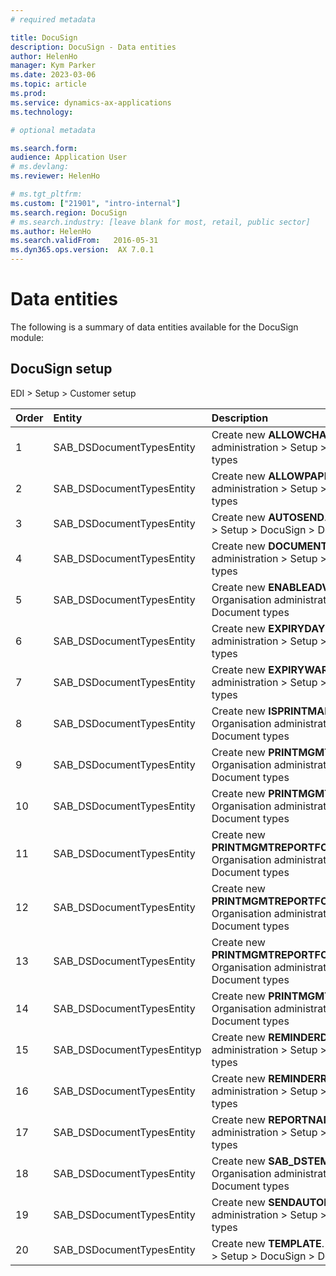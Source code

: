 ```yaml
---
# required metadata

title: DocuSign
description: DocuSign - Data entities
author: HelenHo
manager: Kym Parker
ms.date: 2023-03-06
ms.topic: article
ms.prod: 
ms.service: dynamics-ax-applications
ms.technology: 

# optional metadata

ms.search.form:  
audience: Application User
# ms.devlang: 
ms.reviewer: HelenHo

# ms.tgt_pltfrm: 
ms.custom: ["21901", "intro-internal"]
ms.search.region: DocuSign
# ms.search.industry: [leave blank for most, retail, public sector]
ms.author: HelenHo
ms.search.validFrom:   2016-05-31
ms.dyn365.ops.version:  AX 7.0.1
---
```


# Data entities

The following is a summary of data entities available for the DocuSign module:

## DocuSign setup
EDI > Setup > Customer setup

**Order**         | **Entity**                      | **Description**	                                         | **Dependency**
:-----            |:------------------------        |:-------------------                                      |:------------------------
1	                | SAB_DSDocumentTypesEntity  | Create new **ALLOWCHANGERESP**. Organisation administration > Setup > DocuSign > Document types
2	                | SAB_DSDocumentTypesEntity   | Create new **ALLOWPAPERSIGN**. Organisation administration > Setup > DocuSign > Document types
3	                | SAB_DSDocumentTypesEntity  | Create new **AUTOSEND**. Organisation administration > Setup > DocuSign > Document types
4	                | SAB_DSDocumentTypesEntity  | Create new **DOCUMENTNAMEs**. Organisation administration > Setup > DocuSign > Document types
5	                | SAB_DSDocumentTypesEntity           | Create new **ENABLEADVANCEDSETUP**. Organisation administration > Setup > DocuSign > Document types
6	                | SAB_DSDocumentTypesEntity    | Create new **EXPIRYDAYS**. Organisation administration > Setup > DocuSign > Document types
7	                | SAB_DSDocumentTypesEntity       | Create new **EXPIRYWARNDAYS**. Organisation administration > Setup > DocuSign > Document types
8	                | SAB_DSDocumentTypesEntity | Create new **ISPRINTMANGEMENTREPORT**. Organisation administration > Setup > DocuSign > Document types
9	                | SAB_DSDocumentTypesEntity  | Create new **PRINTMGMTDOCUMENTTYPE**. Organisation administration > Setup > DocuSign > Document types
10	              | SAB_DSDocumentTypesEntity   | Create new **PRINTMGMTREPORTFORMAT**. Organisation administration > Setup > DocuSign > Document types
11	              | SAB_DSDocumentTypesEntity  | Create new **PRINTMGMTREPORTFORMAT_COUNTRYREGIONID**. Organisation administration > Setup > DocuSign > Document types
12                | SAB_DSDocumentTypesEntity  | Create new **PRINTMGMTREPORTFORMAT_DESCRIPTION**. Organisation administration > Setup > DocuSign > Document types
13                | SAB_DSDocumentTypesEntity           | Create new **PRINTMGMTREPORTFORMAT_DOCUMENTTYPE**. Organisation administration > Setup > DocuSign > Document types
14                | SAB_DSDocumentTypesEntity    | Create new **PRINTMGMTREPORTFORMATRECID**. Organisation administration > Setup > DocuSign > Document types
15	              | SAB_DSDocumentTypesEntityp       | Create new **REMINDERDAYS**. Organisation administration > Setup > DocuSign > Document types
16                | SAB_DSDocumentTypesEntity | Create new **REMINDERRESENDDAYS**. Organisation administration > Setup > DocuSign > Document types
17	              | SAB_DSDocumentTypesEntity           | Create new **REPORTNAME**. Organisation administration > Setup > DocuSign > Document types
18                | SAB_DSDocumentTypesEntity    | Create new **SAB_DSTEMPLATE_TEMPLATEID**. Organisation administration > Setup > DocuSign > Document types
19                | SAB_DSDocumentTypesEntity       | Create new **SENDAUTOREMINDER**. Organisation administration > Setup > DocuSign > Document types
20                | SAB_DSDocumentTypesEntity | Create new **TEMPLATE**. Organisation administration > Setup > DocuSign > Document types
